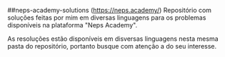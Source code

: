 ##neps-academy-solutions (https://neps.academy/)
Repositório com soluções feitas por mim em diversas linguagens para os problemas disponíveis na plataforma "Neps Academy".

As resoluções estão disponíveis em disversas linguagens nesta mesma pasta do repositório, portanto busque com atenção a do seu interesse.
